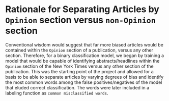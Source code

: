 # Rationale for Separating Articles by `Opinion` section versus `non-Opinion` section

Conventional wisdom would suggest that far more biased articles would be contained within the `Opinion` section of a publication, versus any other section. Therefore, for a binary classification model, we began by training a model that would be capable of identifying abstracts/headlines within the `Opinion` section of the New York Times versus any other section of the publication. This was the starting point of the project and allowed for a basis to be able to separate articles by varying degrees of bias and identify the most common words among the false positives/negatives of the model that eluded correct classification. The words were later included in a labeling function as `common misclassified words`. 